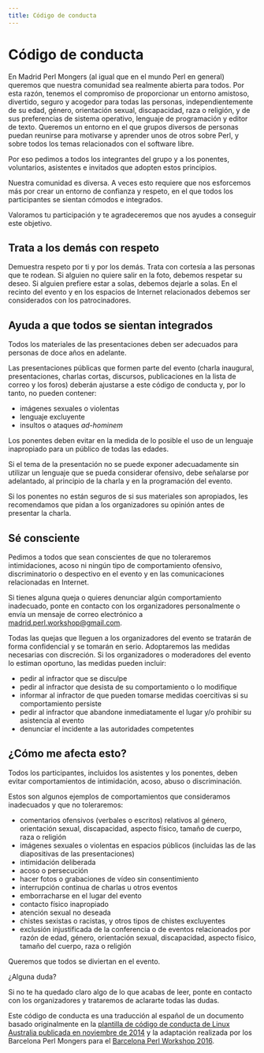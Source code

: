```yaml
---
title: Código de conducta
---
```

# Código de conducta

En Madrid Perl Mongers (al igual que en el mundo Perl en general) queremos que
nuestra comunidad sea realmente abierta para todos. Por esta razón, tenemos el
compromiso de proporcionar un entorno amistoso, divertido, seguro y acogedor
para todas las personas, independientemente de su edad, género, orientación
sexual, discapacidad, raza o religión, y de sus preferencias de sistema
operativo, lenguaje de programación y editor de texto. Queremos un entorno en
el que grupos diversos de personas puedan reunirse para motivarse y aprender
unos de otros sobre Perl, y sobre todos los temas relacionados con el software
libre.

Por eso pedimos a todos los integrantes del grupo y a los ponentes,
voluntarios, asistentes e invitados que adopten estos principios.

Nuestra comunidad es diversa. A veces esto requiere que nos esforcemos más por
crear un entorno de confianza y respeto, en el que todos los participantes se
sientan cómodos e integrados.

Valoramos tu participación y te agradeceremos que nos ayudes a
conseguir este objetivo.


## Trata a los demás con respeto

Demuestra respeto por ti y por los demás. Trata con cortesía a las
personas que te rodean. Si alguien no quiere salir en la foto, debemos
respetar su deseo. Si alguien prefiere estar a solas, debemos dejarle
a solas. En el recinto del evento y en los espacios de Internet
relacionados debemos ser considerados con los patrocinadores.

## Ayuda a que todos se sientan integrados

Todos los materiales de las presentaciones deben ser adecuados para
personas de doce años en adelante.

Las presentaciones públicas que formen parte del evento (charla
inaugural, presentaciones, charlas cortas, discursos, publicaciones en
la lista de correo y los foros) deberán ajustarse a este código de
conducta y, por lo tanto, no pueden contener:

* imágenes sexuales o violentas
* lenguaje excluyente
* insultos o ataques _ad-hominem_

Los ponentes deben evitar en la medida de lo posible el uso de un
lenguaje inapropiado para un público de todas las edades.

Si el tema de la presentación no se puede exponer adecuadamente sin
utilizar un lenguaje que se pueda considerar ofensivo, debe señalarse
por adelantado, al principio de la charla y en la programación del
evento.

Si los ponentes no están seguros de si sus materiales son apropiados,
les recomendamos que pidan a los organizadores su opinión antes de
presentar la charla.

## Sé consciente

Pedimos a todos que sean conscientes de que no toleraremos
intimidaciones, acoso ni ningún tipo de comportamiento ofensivo,
discriminatorio o despectivo en el evento y en las comunicaciones
relacionadas en Internet.

Si tienes alguna queja o quieres denunciar algún comportamiento
inadecuado, ponte en contacto con los organizadores personalmente o
envía un mensaje de correo electrónico a
madrid.perl.workshop@gmail.com.

Todas las quejas que lleguen a los organizadores del evento se
tratarán de forma confidencial y se tomarán en serio. Adoptaremos las
medidas necesarias con discreción. Si los organizadores o moderadores
del evento lo estiman oportuno, las medidas pueden incluir:

* pedir al infractor que se disculpe
* pedir al infractor que desista de su comportamiento o lo modifique
* informar al infractor de que pueden tomarse medidas coercitivas si su comportamiento persiste
* pedir al infractor que abandone inmediatamente el lugar y/o prohibir su asistencia al evento
* denunciar el incidente a las autoridades competentes


## ¿Cómo me afecta esto?

Todos los participantes, incluidos los asistentes y los ponentes,
deben evitar comportamientos de intimidación, acoso, abuso o
discriminación.

Estos son algunos ejemplos de comportamientos que consideramos
inadecuados y que no toleraremos:

* comentarios ofensivos (verbales o escritos) relativos al género, orientación sexual, discapacidad, aspecto físico, tamaño de cuerpo, raza o religión
* imágenes sexuales o violentas en espacios públicos (incluidas las de las diapositivas de las presentaciones)
* intimidación deliberada
* acoso o persecución
* hacer fotos o grabaciones de vídeo sin consentimiento
* interrupción continua de charlas u otros eventos
* emborracharse en el lugar del evento
* contacto físico inapropiado
* atención sexual no deseada
* chistes sexistas o racistas, y otros tipos de chistes excluyentes
* exclusión injustificada de la conferencia o de eventos relacionados por razón de edad, género, orientación sexual, discapacidad, aspecto físico, tamaño del cuerpo, raza o religión

Queremos que todos se diviertan en el evento.

¿Alguna duda?

Si no te ha quedado claro algo de lo que acabas de leer, ponte en
contacto con los organizadores y trataremos de aclararte todas las
dudas.

Este código de conducta es una traducción al español de un documento basado originalmente en la
[plantilla de código de conducta de Linux Australia publicada en noviembre de 2014](https://github.com/linuxaustralia/constitution_and_policies/blob/043e78288a33615f8dca775ce0857c37e6a7f660/code_of_conduct.md)
y la adaptación realizada por los Barcelona Perl Mongers para el [Barcelona Perl Workshop 2016](http://workshop.barcelona.pm/barcelona2016/coc.html).


